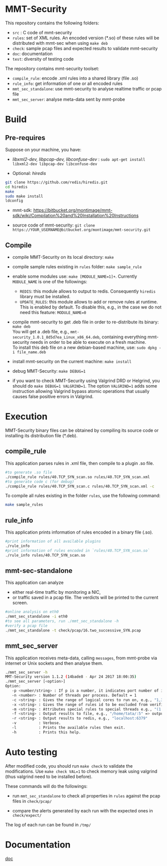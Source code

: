 # MMT-Security

This repository contains the following folders:

- `src` : C code of mmt-security
- `rules`: set of XML rules. An encoded version (*.so) of these rules will be distributed with mmt-sec when using `make deb`
- `check`: sample pcap files and expected results to validate mmt-security
- `doc`: documentation
- `test`: diversity of testing code

The repository contains mmt-security toolset:

- `compile_rule`: encode .xml rules into a shared library (file .so)
- `rule_info`: get information of one or all encoded rules
- `mmt_sec_standalone`: use mmt-security to analyse realtime traffic or pcap file
- `mmt_sec_server`: analyse meta-data sent by mmt-probe

# Build

## Pre-requires

Suppose on your machine, you have:

- *libxml2-dev, libpcap-dev, libconfuse-dev* :  `sudo apt-get install libxml2-dev libpcap-dev libconfuse-dev`

- Optional: *hiredis*

```bash
git clone https://github.com/redis/hiredis.git
cd hiredis
make
sudo make install
ldconfig
```

- mmt-sdk: https://bitbucket.org/montimage/mmt-sdk/wiki/Compilation%20and%20Installation%20Instructions

- source code of mmt-security: `git clone https://YOUR_USERNAME@bitbucket.org/montimage/mmt-security.git`


## Compile


- compile MMT-Security on its local directory: `make`

- compile sample rules existing in `rules` folder: `make sample_rule`

- enable some modules use: `make [MODULE_NAME=1]+`. Currently `MODULE_NAME` is one of the followings:

   - `REDIS`: this module allows to output to redis. Consequently `hiredis` library must be installed. 
   - `UPDATE_RULES`: this module allows to add or remove rules at runtime. This is enabled by default. To disable this, e.g., in the case we do not need this feature: `MODULE_NAME=0`

- compile mmt-security to get .deb file in order to re-distribute its binary: `make deb`  
   You will get a .deb file, e.g., `mmt-security_1.0.1_8d5d7ea_Linux_x86_64.deb`, containing everything mmt-security needs in order to be able to execute on a fresh machine.  
   To install this deb file on a new debian-based machine, use: `sudo dpkg -i file_name.deb`

- install mmt-security on the current machine: `make install`

- debug MMT-Security: `make DEBUG=1`


- if you want to check MMT-Security using Valgrind DRD or Helgrind, you should do `make DEBUG=1 VALGRIND=1`. The option `VALGRIND=1` adds some instruction allowing Valgrind bypass atomic operations that usually causes false positive errors in Valgrind.

# Execution

MMT-Security binary files can be obtained by compiling its source code or installing its distribution file (*.deb).

## compile_rule
This application parses rules in .xml file, then compile to a plugin .so file.

```bash
#to generate .so file
./compile_rule rules/40.TCP_SYN_scan.so rules/40.TCP_SYN_scan.xml 
#to generate code c (for debug)
./compile_rule rules/40.TCP_SYN_scan.c rules/40.TCP_SYN_scan.xml -c
```

To compile all rules existing in the folder `rules`, use the following command:

```bash
make sample_rules
```

## rule_info

This application prints information of rules encoded in a binary file (.so).

```bash
#print information of all available plugins
./rule_info
#print information of rules encoded in `rules/40.TCP_SYN_scan.so`
./rule_info rules/40.TCP_SYN_scan.so
```

## mmt-sec-standalone

This application can analyze
 
- either real-time traffic by monitoring a NIC,
- or traffic saved in a pcap file. The verdicts will be printed to the current screen.

```bash
#online analysis on eth0
./mmt_sec_standalone -i eth0
#to see all parameters, run ./mmt_sec_standalone -h
#verify a pcap file
./mmt_sec_standalone -t check/pcap/16.two_successive_SYN.pcap 
```

## mmt_sec_server

This application receives meta-data, calling `messages`, from mmt-probe via internet or Unix sockets and then analyse them.

```bash
./mmt_sec_server -h
MMT-Security version 1.1.2 (14bade8 - Apr 24 2017 18:00:35)
./mmt_sec_server [<option>]
Option:
   -p <number/string> : If p is a number, it indicates port number of internet domain socket otherwise it indicates name of unix domain socket. Default: 5000
   -n <number> : Number of threads per process. Default = 1
   -c <string> : Gives the range of logical cores to run on, e.g., "1,3-8,16"
   -x <string> : Gives the range of rules id to be excluded from verification, e.g., "1,3-8,16"
   -m <string> : Attributes special rules to special threads e.g., "(1:10-13)(2:50)(4:1007-1010)"
   -f <string> : Output results to file, e.g., "/home/tata/:5" => output to folder /home/tata and each file contains reports during 5 seconds 
   -r <string> : Output results to redis, e.g., "localhost:6379"
   -v          : Verbose.
   -l          : Prints the available rules then exit.
   -h          : Prints this help.
```

# Auto testing

After modified code, you should run `make check` to validate the modifications.
Use `make check VAL=1` to check memory leak using valgrind (thus valgrind need to be installed before).

These commands will do the followings:

- run `mmt_sec_standalone` to check all properties in `rules`
against the pcap files in `check/pcap/`

- compare the alerts generated by each run with the expected ones in `check/expect/`

The log of each run can be found in `/tmp/` 

# Documentation

[doc](doc/)